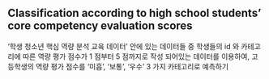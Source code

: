 ## Classification according to high school students’ core competency evaluation scores

‘학생 청소년 핵심 역량 분석 교육 데이터’ 안에 있는 데이터들 중 학생들의 id 와 카테고리에 따른 역량
평가 점수가 1 점부터 5 점까지로 작성 되어있는 데이터를 이용하여, 고등학생의 역량 평가 점수를 
‘미흡’, ‘보통’, ‘우수’ 3 가지 카테고리로 예측하기
